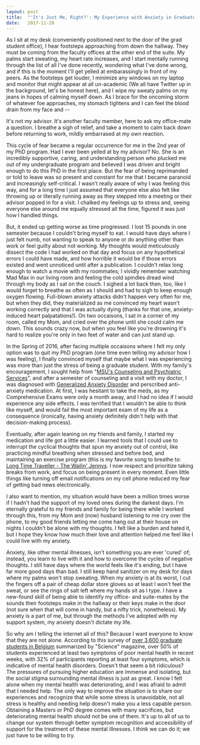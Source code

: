 ```yaml
---
layout: post
title:  "'It's Just Me, Right?': My Experience with Anxiety in Graduate School"
date:   2017-11-28
---
```


<p class="intro"><span class="dropcap">A</span>s I sit at my desk (conveniently positioned next to the door of the grad student office), I hear footsteps approaching from down the hallway. They must be coming from the faculty offices at the other end of the suite. My palms start sweating, my heart rate increases, and I start mentally running through the list of all I've done recently, wondering what I've done wrong, and if this is the moment I'll get yelled at embarassingly in front of my peers. As the footsteps get louder, I minimize any windows on my laptop and monitor that might appear at all un-academic (We all have Twitter up in the background, let's be honest here), and I wipe my sweaty palms on my jeans in hopes of calming myself down. As I brace for the oncoming storm of whatever foe approaches, my stomach tightens and I can feel the blood drain from my face and -- </p>

It's not my advisor. It's another faculty member, here to ask my office-mate a question. I breathe a sigh of relief, and take a moment to calm back down before returning to work, mildly embarrased at my own reaction. 

This cycle of fear became a regular occurrence for me in the 2nd year of my PhD program. Had I ever been yelled at by my advisor? No. She is an incredibly supportive, caring, and understanding person who plucked me out of my undergraduate program and believed I was driven and bright enough to do this PhD in the first place. But the fear of being reprimanded or told to leave was so present and constant for me that I became paranoid and increasingly self-critical. I wasn't really aware of why I was feeling this way, and for a long time I just assumed that everyone else also felt like throwing up or literally running away as they stepped into a meeting or their advisor popped in for a visit. I chalked my feelings up to stress and, seeing everyone else around me equally stressed all the time, figured it was just how I handled things.

But, it ended up getting worse as time progressed. I lost 15 pounds in one semester because I couldn't bring myself to eat. I would have days where I just felt numb, not wanting to speak to anyone or do anything other than work or feel guilty about not working. My thoughts would meticulously dissect the code I had worked on that day and focus on any hypothetical errors I could have made, and how horrible it would be if those errors existed and went unnoticed until after a publication. I couldn't relax long enough to watch a movie with my roommates; I vividly remember watching Mad Max in our living room and feeling the cold spindles dread wind through my body as I sat on the couch. I sighed a lot back then, too, like I would forget to breathe as often as I should and had to sigh to keep enough oxygen flowing. Full-blown anxiety attacks didn't happen very often for me, but when they did, they materialized as me convinced my heart wasn't working correctly and that I was actually dying (thanks for that one, anxiety-induced heart palpatations!). On two occaisons, I sat in a corner of my room, called my Mom, and cried over the phone until she could calm me down. This sounds crazy now, but when you feel like you're drowning it's hard to realize you're only in two feet of water and can just stand up.

In the Spring of 2016, after facing multiple occaisons where I felt my only option was to quit my PhD program (one time even telling my advisor how I was feeling), I finally convinced myself that maybe what I was experiencing was more than just the stress of being a graduate student. With my family's encouragement, I sought help from "[MSU's Counseling and Psychiatric Services](https://caps.msu.edu/about-us/)", and after a semester of counseling and a visit with my doctor, I was diagnosed with [Generalized Anxiety Disorder](https://www.mayoclinic.org/diseases-conditions/generalized-anxiety-disorder/symptoms-causes/syc-20360803?utm_source=Google&utm_medium=abstract&utm_content=Generalized-anxiety-disorder&utm_campaign=Knowledge-panel) and perscribed anti-anxiety medication. At first, I was hesitant to take the meds, as my Comprehensive Exams were only a month away, and I had no idea if I would experience any side effects. I was terrified that I wouldn't be able to think like myself, and would fail the most important exam of my life as a consequence (ironically, having anxiety definitely didn't help with that decision-making process). 

Eventually, after again leaning on my friends and family, I started my medication and life got a little easier. I learned tools that I could use to interrupt the cyclical thoughts that spun my anxiety out of control, like practicing mindful breathing when stressed and before bed, and maintaining an exercise program (this is my favorite song to breathe to: [Long Time Traveller - The Wailin' Jennys](https://www.youtube.com/watch?v=we4dvlAd-2Q). I now respect and prioritize taking breaks from work, and focus on being present in every moment. Even little things like turning off email notifications on my cell phone reduced my fear of getting bad news electronically. 

I also want to mention, my situation would have been a million times worse if I hadn't had the support of my loved ones during the darkest days. I'm eternally grateful to my friends and family for being there while I worked through this, from my Mom and (now) husband listening to me cry over the phone, to my good friends letting me come hang out at their house on nights I couldn't be alone with my thoughts. I felt like a burden and hated it, but I hope they know how much their love and attention helped me feel like I could live with my anxiety. 

Anxiety, like other mental illnesses, isn't something you are ever 'cured' of; instead, you learn to live with it and how to overcome the cycles of negative thoughts. I still have days where the world feels like it's ending, but I have far more good days than bad. I still keep hand sanitizer on my desk for days where my palms won't stop sweating. When my anxiety is at its worst, I cut the fingers off a pair of cheap dollar store gloves so at least I won't feel the sweat, or see the rings of salt left where my hands sit as I type. I have a new-found skill of being able to identify my office- and suite-mates by the sounds their footsteps make in the hallway or their keys make in the door (not sure when that will come in handy, but a nifty trick, nonetheless). My anxiety is a part of me, but through the methods I've adopted with my support system, my anxiety doesn't dictate my life.

So why am I telling the internet all of this? Because I want everyone to know that they are not alone. According to this survey of [over 3,600 graduate students in Belgium](http://www.sciencemag.org/careers/2017/04/phd-students-face-significant-mental-health-challenges) summarized by "Science" magazine, over 50% of students experienced at least two symptoms of poor mental health in recent weeks, with 32% of participants reporting at least four symptoms, which is indicative of mental health disorders. Doesn't that seem a bit ridiculous? The pressures of pursuing higher education are immense and isolating, but the social stigma surrounding mental illness is just as great. I know I felt alone when my mental health was deteriorating, and I was afraid to admit that I needed help. The only way to improve the situation is to share our experiences and recognize that while some stress is unavoidable, not all stress is healthy and needing help doesn't make you a less capable person. Obtaining a Masters or PhD degree comes with many sacrifices, but deteriorating mental health should not be one of them. It's up to all of us to change our system through better symptom recognition and accessibility of support for the treatment of these mental illnesses. I think we can do it; we just have to be willing to try.
